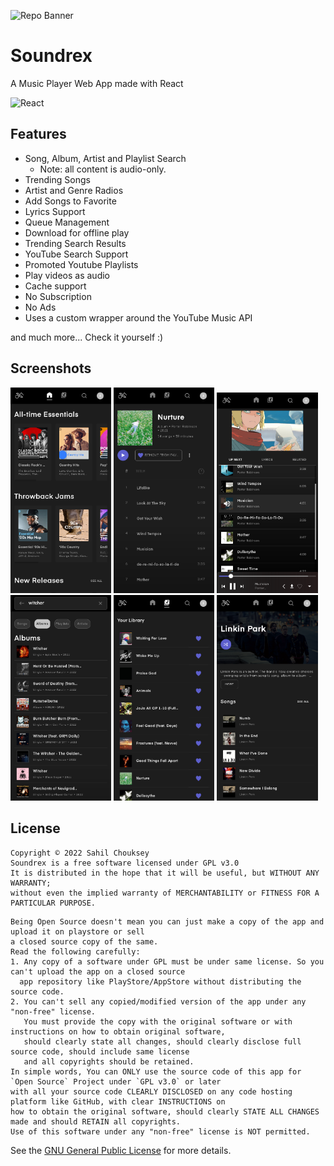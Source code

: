 ![Repo Banner](https://raw.githubusercontent.com/sahilchouksey/soundrex/master/screenshots/soundrex-repo-banner.png?token=GHSAT0AAAAAABP7QKYUKMI5XP5HWSHPYVJWYRDFJJQ)

# Soundrex

A Music Player Web App made with React

![React](https://img.shields.io/badge/react-%2320232a.svg?style=for-the-badge&logo=react&logoColor=%2361DAFB)

## Features

- Song, Album, Artist and Playlist Search
  - Note: all content is audio-only.
- Trending Songs
- Artist and Genre Radios
- Add Songs to Favorite
- Lyrics Support
- Queue Management
- Download for offline play
- Trending Search Results
- YouTube Search Support
- Promoted Youtube Playlists
- Play videos as audio
- Cache support
- No Subscription
- No Ads
- Uses a custom wrapper around the YouTube Music API

and much more...
Check it yourself :)

## Screenshots

<img src="https://raw.githubusercontent.com/sahilchouksey/soundrex/master/screenshots/screenshot-1.png?token=GHSAT0AAAAAABP7QKYUFMMDP74CGLTCJL7UYRDFKKA" width="32%"> <img src="https://raw.githubusercontent.com/sahilchouksey/soundrex/master/screenshots/screenshot-2.png?token=GHSAT0AAAAAABP7QKYVCGVVSHMPRDZMTYFOYRDFLHA" width="32%"> <img src="https://raw.githubusercontent.com/sahilchouksey/soundrex/master/screenshots/screenshot-3.png?token=GHSAT0AAAAAABP7QKYVFUWIDVQG63F47EKIYRDFL6Q" width="32%"> <img src="https://raw.githubusercontent.com/sahilchouksey/soundrex/master/screenshots/screenshot-4.png?token=GHSAT0AAAAAABP7QKYU4P4JT34P5XDD6I64YRDFMMA" width="32%"> <img src="https://raw.githubusercontent.com/sahilchouksey/soundrex/master/screenshots/screenshot-5.png?token=GHSAT0AAAAAABP7QKYVK5MLN7WRL37QRA32YRDFMZA" width="32%"> <img src="https://raw.githubusercontent.com/sahilchouksey/soundrex/master/screenshots/screenshot-6.png?token=GHSAT0AAAAAABP7QKYVCRQNZCTR4QAAVBE2YRDFNGQ" width="32%">

## License

```
Copyright © 2022 Sahil Chouksey
Soundrex is a free software licensed under GPL v3.0
It is distributed in the hope that it will be useful, but WITHOUT ANY WARRANTY;
without even the implied warranty of MERCHANTABILITY or FITNESS FOR A PARTICULAR PURPOSE.
```

```
Being Open Source doesn't mean you can just make a copy of the app and upload it on playstore or sell
a closed source copy of the same.
Read the following carefully:
1. Any copy of a software under GPL must be under same license. So you can't upload the app on a closed source
  app repository like PlayStore/AppStore without distributing the source code.
2. You can't sell any copied/modified version of the app under any "non-free" license.
   You must provide the copy with the original software or with instructions on how to obtain original software,
   should clearly state all changes, should clearly disclose full source code, should include same license
   and all copyrights should be retained.
In simple words, You can ONLY use the source code of this app for `Open Source` Project under `GPL v3.0` or later
with all your source code CLEARLY DISCLOSED on any code hosting platform like GitHub, with clear INSTRUCTIONS on
how to obtain the original software, should clearly STATE ALL CHANGES made and should RETAIN all copyrights.
Use of this software under any "non-free" license is NOT permitted.
```

See the [GNU General Public License](https://github.com/Sangwan5688/BlackHole/blob/main/LICENSE) for more details.
